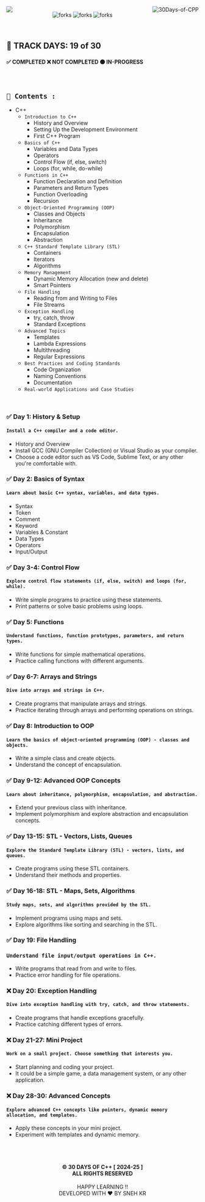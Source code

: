 <img  align="left" src="https://git-visitors.vercel.app/api/snehkr/30Days-of-CPP">

<img align="right" alt="30Days-of-CPP"  src="https://socialify.git.ci/snehkr/30Days-of-CPP/image?description=1&font=Bitter&forks=1&issues=1&language=1&logo=https://upload.wikimedia.org/wikipedia/commons/3/32/C%2B%2B_logo.png&name=1&pattern=Circuit%20Board&pulls=1&stargazers=1&theme=Dark" />

<p align="center">
  <img src="https://forthebadge.com/images/badges/built-with-love.svg" alt="forks"/>
  <img src="https://forthebadge.com/images/badges/made-with-c-plus-plus.svg" alt="forks"/>
  <img src="https://forthebadge.com/images/badges/makes-people-smile.svg" alt="forks"/>
</p>

</br>

## 📅 TRACK DAYS: 19 of 30

#### ✅ COMPLETED ❌ NOT COMPLETED 🟠 IN-PROGRESS

</br>

## `📑 Contents :`

- C++
  - `Introduction to C++`
    - History and Overview
    - Setting Up the Development Environment
    - First C++ Program
  - `Basics of C++`
    - Variables and Data Types
    - Operators
    - Control Flow (if, else, switch)
    - Loops (for, while, do-while)
  - `Functions in C++`
    - Function Declaration and Definition
    - Parameters and Return Types
    - Function Overloading
    - Recursion
  - `Object-Oriented Programming (OOP)`
    - Classes and Objects
    - Inheritance
    - Polymorphism
    - Encapsulation
    - Abstraction
  - `C++ Standard Template Library (STL)`
    - Containers
    - Iterators
    - Algorithms
  - `Memory Management`
    - Dynamic Memory Allocation (new and delete)
    - Smart Pointers
  - `File Handling`
    - Reading from and Writing to Files
    - File Streams
  - `Exception Handling`
    - try, catch, throw
    - Standard Exceptions
  - `Advanced Topics`
    - Templates
    - Lambda Expressions
    - Multithreading
    - Regular Expressions
  - `Best Practices and Coding Standards`
    - Code Organization
    - Naming Conventions
    - Documentation
  - `Real-world Applications and Case Studies`

</br>

### ✅ Day 1: History & Setup

#### `Install a C++ compiler and a code editor.`

- History and Overview
- Install GCC (GNU Compiler Collection) or Visual Studio as your compiler.
- Choose a code editor such as VS Code, Sublime Text, or any other you're comfortable with.

### ✅ Day 2: Basics of Syntax

#### `Learn about basic C++ syntax, variables, and data types.`

- Syntax
- Token
- Comment
- Keyword
- Variables & Constant
- Data Types
- Operators
- Input/Output

### ✅ Day 3-4: Control Flow

#### `Explore control flow statements (if, else, switch) and loops (for, while).`

- Write simple programs to practice using these statements.
- Print patterns or solve basic problems using loops.

### ✅ Day 5: Functions

#### `Understand functions, function prototypes, parameters, and return types.`

- Write functions for simple mathematical operations.
- Practice calling functions with different arguments.

### ✅ Day 6-7: Arrays and Strings

#### `Dive into arrays and strings in C++.`

- Create programs that manipulate arrays and strings.
- Practice iterating through arrays and performing operations on strings.

### ✅ Day 8: Introduction to OOP

#### `Learn the basics of object-oriented programming (OOP) - classes and objects.`

- Write a simple class and create objects.
- Understand the concept of encapsulation.

### ✅ Day 9-12: Advanced OOP Concepts

#### `Learn about inheritance, polymorphism, encapsulation, and abstraction.`

- Extend your previous class with inheritance.
- Implement polymorphism and explore abstraction and encapsulation concepts.

### ✅ Day 13-15: STL - Vectors, Lists, Queues

#### `Explore the Standard Template Library (STL) - vectors, lists, and queues.`

- Create programs using these STL containers.
- Understand their methods and properties.

### ✅ Day 16-18: STL - Maps, Sets, Algorithms

#### `Study maps, sets, and algorithms provided by the STL.`

- Implement programs using maps and sets.
- Explore algorithms like sorting and searching in the STL.

### ✅ Day 19: File Handling

### `Understand file input/output operations in C++.`

- Write programs that read from and write to files.
- Practice error handling for file operations.

### ❌ Day 20: Exception Handling

#### `Dive into exception handling with try, catch, and throw statements.`

- Create programs that handle exceptions gracefully.
- Practice catching different types of errors.

### ❌ Day 21-27: Mini Project

#### `Work on a small project. Choose something that interests you.`

- Start planning and coding your project.
- It could be a simple game, a data management system, or any other application.

### ❌ Day 28-30: Advanced Concepts

#### `Explore advanced C++ concepts like pointers, dynamic memory allocation, and templates.`

- Apply these concepts in your mini project.
- Experiment with templates and dynamic memory.

</br></br>

<h4 align="center">
  © 30 DAYS OF C++ [ 2024-25 ] </br>
  ALL RIGHTS RESERVED
</h4>

<p align="center">
  HAPPY LEARNING !!</br>
  DEVELOPED WITH ❤️ BY SNEH KR 
</p>
